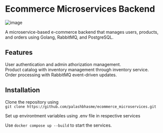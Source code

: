 # Ecommerce Microservices Backend

![image](https://github.com/user-attachments/assets/8c21916e-cf88-41c3-8c4d-9e038dcf9927)

A microservice-based e-commerce backend that manages users, products, and orders using Golang, RabbitMQ, and PostgreSQL.




## Features
User authentication and admin athorization management. \
Product catalog with inventory management through inventory service.\
Order processing with RabbitMQ event-driven updates.


## Installation
Clone the repository using  
`git clone https://github.com/palashbhasme/ecommerce_microservices.git`

Set up environtment variables using .env file in respective services 

Use `docker compose up --build` to start the services.

